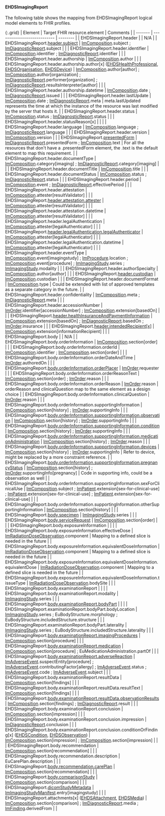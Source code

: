 <!--
  Generated file. Do not edit.
-->

#### EHDSImagingReport

The following table shows the mapping from EHDSImagingReport logical model elements to FHIR profiles.

{:.grid}
| Element | Target FHIR resource.element | Comments |
| ------- | ---------------------------- | -------- |
| EHDSImagingReport.header |  | N/A |
| EHDSImagingReport.[header.subject](StructureDefinition-EHDSPatient.html) | [ImComposition](StructureDefinition-ImComposition.html).subject ; [ImDiagnosticReport](StructureDefinition-ImDiagnosticReport.html).subject |  |
| EHDSImagingReport.header.identifier | [ImComposition](StructureDefinition-ImComposition.html).identifier ; [ImDiagnosticReport](StructureDefinition-ImDiagnosticReport.html).identifier |  |
| EHDSImagingReport.header.authorship | [ImComposition](StructureDefinition-ImComposition.html).author |  |
| EHDSImagingReport.header.authorship.author[x] ([EHDSHealthProfessional](StructureDefinition-EHDSHealthProfessional.html), [EHDSOrganisation](StructureDefinition-EHDSOrganisation.html), [EHDSDevice](StructureDefinition-EHDSDevice.html)) | [ImComposition](StructureDefinition-ImComposition.html).author[author] ; [ImComposition](StructureDefinition-ImComposition.html).author[organization] ; [ImDiagnosticReport](StructureDefinition-ImDiagnosticReport.html).performer[organization] ; [ImDiagnosticReport](StructureDefinition-ImDiagnosticReport.html).resultsInterpreter[author] |  |
| EHDSImagingReport.header.authorship.datetime | [ImComposition](StructureDefinition-ImComposition.html).date ; [ImDiagnosticReport](StructureDefinition-ImDiagnosticReport.html).issued |  |
| EHDSImagingReport.header.lastUpdate | [ImComposition](StructureDefinition-ImComposition.html).date ; [ImDiagnosticReport](StructureDefinition-ImDiagnosticReport.html).meta | meta.lastUpdated represents the time at which the instance of the resource was last modified by the server that hosts it. |
| EHDSImagingReport.header.status | [ImComposition](StructureDefinition-ImComposition.html).status ; [ImDiagnosticReport](StructureDefinition-ImDiagnosticReport.html).status |  |
| EHDSImagingReport.header.statusReason[x] |  |  |
| EHDSImagingReport.header.language | [ImComposition](StructureDefinition-ImComposition.html).language ; [ImDiagnosticReport](StructureDefinition-ImDiagnosticReport.html).language |  |
| EHDSImagingReport.header.version | [ImComposition](StructureDefinition-ImComposition.html).version |  |
| EHDSImagingReport.[presentedForm](StructureDefinition-EHDSAttachment.html) | [ImDiagnosticReport](StructureDefinition-ImDiagnosticReport.html).presentedForm ; [ImComposition](StructureDefinition-ImComposition.html).text | For all the resources that don't have a .presentedForm element, the .text is the default element to map this requirement. |
| EHDSImagingReport.header.documentType | [ImComposition](StructureDefinition-ImComposition.html).category[imaging] ; [ImDiagnosticReport](StructureDefinition-ImDiagnosticReport.html).category[imaging] |  |
| EHDSImagingReport.header.documentTitle | [ImComposition](StructureDefinition-ImComposition.html).title |  |
| EHDSImagingReport.header.documentStatus | [ImComposition](StructureDefinition-ImComposition.html).status ; [ImDiagnosticReport](StructureDefinition-ImDiagnosticReport.html).status |  |
| EHDSImagingReport.header.period | [ImComposition](StructureDefinition-ImComposition.html).event ; [ImDiagnosticReport](StructureDefinition-ImDiagnosticReport.html).effectivePeriod |  |
| EHDSImagingReport.header.attestation | [ImComposition](StructureDefinition-ImComposition.html).attester[resultValidator] |  |
| EHDSImagingReport.[header.attestation.attester](StructureDefinition-EHDSHealthProfessional.html) | [ImComposition](StructureDefinition-ImComposition.html).attester[resultValidator] |  |
| EHDSImagingReport.header.attestation.datetime | [ImComposition](StructureDefinition-ImComposition.html).attester[resultValidator] |  |
| EHDSImagingReport.header.legalAuthentication | [ImComposition](StructureDefinition-ImComposition.html).attester[legalAuthenticator] |  |
| EHDSImagingReport.[header.legalAuthentication.legalAuthenticator](StructureDefinition-EHDSHealthProfessional.html) | [ImComposition](StructureDefinition-ImComposition.html).attester[legalAuthenticator] |  |
| EHDSImagingReport.header.legalAuthentication.datetime | [ImComposition](StructureDefinition-ImComposition.html).attester[legalAuthenticator] |  |
| EHDSImagingReport.header.eventType | [ImComposition](StructureDefinition-ImComposition.html).event[imagingstudy] ; [ImProcedure](StructureDefinition-ImProcedure.html).location ; [ImComposition](StructureDefinition-ImComposition.html).event[procedure] ; [ImImagingStudy](StructureDefinition-ImImagingStudy.html).series ; [ImImagingStudy](StructureDefinition-ImImagingStudy.html).modality |  |
| EHDSImagingReport.header.authorSpecialty | [ImComposition](StructureDefinition-ImComposition.html).author[author] |  |
| EHDSImagingReport.[header.custodian](StructureDefinition-EHDSOrganisation.html) | [ImComposition](StructureDefinition-ImComposition.html).custodian |  |
| EHDSImagingReport.header.documentFormat | [ImComposition](StructureDefinition-ImComposition.html).type | Could be extended with list of approved templates as a separate category in the future. |
| EHDSImagingReport.header.confidentiality | [ImComposition](StructureDefinition-ImComposition.html).meta ; [ImDiagnosticReport](StructureDefinition-ImDiagnosticReport.html).meta |  |
| EHDSImagingReport.header.accessionNumber | [ImOrder](StructureDefinition-ImOrder.html).identifier[accessionNumber] ; [ImComposition](StructureDefinition-ImComposition.html).extension[basedOn] |  |
| EHDSImagingReport.[header.healthInsuranceAndPaymentInformation](StructureDefinition-EHDSCoverage.html) | [ImComposition](StructureDefinition-ImComposition.html).extension[basedOn] ; [ImDiagnosticReport](StructureDefinition-ImDiagnosticReport.html).basedOn ; [ImOrder](StructureDefinition-ImOrder.html).insurance |  |
| EHDSImagingReport.[header.intendedRecipient[x]](StructureDefinition-EHDSPatient.html) | [ImComposition](StructureDefinition-ImComposition.html).extension[informationRecipient] |  |
| EHDSImagingReport.body |  | N/A |
| EHDSImagingReport.body.orderInformation | [ImComposition](StructureDefinition-ImComposition.html).section[order] |  |
| EHDSImagingReport.body.orderInformation.orderId | [ImComposition](StructureDefinition-ImComposition.html).identifier ; [ImComposition](StructureDefinition-ImComposition.html).section[order] |  |
| EHDSImagingReport.body.orderInformation.orderDateAndTime | [ImOrder](StructureDefinition-ImOrder.html).authoredOn |  |
| EHDSImagingReport.[body.orderInformation.orderPlacer](StructureDefinition-EHDSHealthProfessional.html) | [ImOrder](StructureDefinition-ImOrder.html).requester |  |
| EHDSImagingReport.body.orderInformation.orderReasonText | [ImComposition](StructureDefinition-ImComposition.html).section[order] ; [ImOrder](StructureDefinition-ImOrder.html).reason |  |
| EHDSImagingReport.body.orderInformation.orderReason | [ImOrder](StructureDefinition-ImOrder.html).reason | orderReason and clinicalQuestion map to the same element as a design choice |
| EHDSImagingReport.body.orderInformation.clinicalQuestion | [ImOrder](StructureDefinition-ImOrder.html).reason |  |
| EHDSImagingReport.body.orderInformation.supportingInformation | [ImComposition](StructureDefinition-ImComposition.html).section[history] ; [ImOrder](StructureDefinition-ImOrder.html).supportingInfo |  |
| EHDSImagingReport.[body.orderInformation.supportingInformation.observation](StructureDefinition-EHDSObservation.html) | [ImComposition](StructureDefinition-ImComposition.html).section[history] ; [ImOrder](StructureDefinition-ImOrder.html).supportingInfo |  |
| EHDSImagingReport.[body.orderInformation.supportingInformation.condition](StructureDefinition-EHDSCondition.html) | [ImComposition](StructureDefinition-ImComposition.html).section[history] ; [ImOrder](StructureDefinition-ImOrder.html).supportingInfo |  |
| EHDSImagingReport.[body.orderInformation.supportingInformation.medicationAdministration](StructureDefinition-EHDSMedicationAdministration.html) | [ImComposition](StructureDefinition-ImComposition.html).section[history] ; [ImOrder](StructureDefinition-ImOrder.html).reason |  |
| EHDSImagingReport.[body.orderInformation.supportingInformation.devices](StructureDefinition-EHDSDevice.html) | [ImComposition](StructureDefinition-ImComposition.html).section[history] ; [ImOrder](StructureDefinition-ImOrder.html).supportingInfo | Refer to device, might be replaced by a more constraint reference. |
| EHDSImagingReport.[body.orderInformation.supportingInformation.pregnancyStatus](StructureDefinition-EHDSCurrentPregnancy.html) | [ImComposition](StructureDefinition-ImComposition.html).section[history] ; [ImOrder](StructureDefinition-ImOrder.html).supportingInfo[pregnancy] | Code in supporting info, could be a observation as well |
| EHDSImagingReport.body.orderInformation.supportingInformation.sexForClinicalUse | [ImComposition](StructureDefinition-ImComposition.html).subject ; [ImPatient](StructureDefinition-ImPatient.html).extension[sex-for-clinical-use] ; [ImPatient](StructureDefinition-ImPatient.html).extension[sex-for-clinical-use] ; [ImPatient](StructureDefinition-ImPatient.html).extension[sex-for-clinical-use] |  |
| EHDSImagingReport.body.orderInformation.supportingInformation.otherSupportingInformation | [ImComposition](StructureDefinition-ImComposition.html).section[history] |  |
| EHDSImagingReport.[body.specimen](StructureDefinition-EHDSSpecimen.html) | [ImImagingStudy](StructureDefinition-ImImagingStudy.html).series |  |
| EHDSImagingReport.[body.serviceRequest](StructureDefinition-EHDSServiceRequest.html) | [ImComposition](StructureDefinition-ImComposition.html).section[order] |  |
| EHDSImagingReport.body.exposureInformation |  |  |
| EHDSImagingReport.body.exposureInformation.effectiveDose | [ImRadiationDoseObservation](StructureDefinition-ImRadiationDoseObservation.html).component | Mapping to a defined slice is needed in the future |
| EHDSImagingReport.body.exposureInformation.equivalentDoseInformation | [ImRadiationDoseObservation](StructureDefinition-ImRadiationDoseObservation.html).component | Mapping to a defined slice is needed in the future |
| EHDSImagingReport.body.exposureInformation.equivalentDoseInformation.equivalentDose | [ImRadiationDoseObservation](StructureDefinition-ImRadiationDoseObservation.html).component | Mapping to a defined slice is needed in the future |
| EHDSImagingReport.body.exposureInformation.equivalentDoseInformation.tissueType | [ImRadiationDoseObservation](StructureDefinition-ImRadiationDoseObservation.html).bodySite |  |
| EHDSImagingReport.body.examinationReport |  |  |
| EHDSImagingReport.body.examinationReport.modality | [ImImagingStudy](StructureDefinition-ImImagingStudy.html).series |  |
| EHDSImagingReport.[body.examinationReport.bodyPart](StructureDefinition-EHDSBodyStructure.html) |  |  |
| EHDSImagingReport.examinationReport.bodyPart.bodyLocation | [ImImagingStudy](StructureDefinition-ImImagingStudy.html).series ; EuBodyStructure.morphology ; EuBodyStructure.includedStructure.structure |  |
| EHDSImagingReport.examinationReport.bodyPart.laterality | [ImImagingStudy](StructureDefinition-ImImagingStudy.html).series ; EuBodyStructure.includedStructure.laterality |  |
| EHDSImagingReport.[body.examinationReport.imagingProcedures](StructureDefinition-EHDSProcedure.html) | [ImComposition](StructureDefinition-ImComposition.html).section[procedure] |  |
| EHDSImagingReport.[body.examinationReport.medication](StructureDefinition-EHDSMedicationAdministration.html) | [ImComposition](StructureDefinition-ImComposition.html).section[procedure] ; EuMedicationAdministration.partOf |  |
| EHDSImagingReport.[body.examinationReport.adverseReaction](StructureDefinition-EHDSAllergyIntolerance.html) | [ImAdverseEvent](StructureDefinition-ImAdverseEvent.html).suspectEntity[procedure] ; [ImAdverseEvent](StructureDefinition-ImAdverseEvent.html).contributingFactor[allergy] ; [ImAdverseEvent](StructureDefinition-ImAdverseEvent.html).status ; [ImAdverseEvent](StructureDefinition-ImAdverseEvent.html).code ; [ImAdverseEvent](StructureDefinition-ImAdverseEvent.html).subject |  |
| EHDSImagingReport.body.examinationReport.resultData | [ImComposition](StructureDefinition-ImComposition.html).section[findings] |  |
| EHDSImagingReport.body.examinationReport.resultData.resultText | [ImComposition](StructureDefinition-ImComposition.html).section[findings] |  |
| EHDSImagingReport.[body.examinationReport.resultData.observationResults](StructureDefinition-EHDSObservation.html) | [ImComposition](StructureDefinition-ImComposition.html).section[findings] ; [ImDiagnosticReport](StructureDefinition-ImDiagnosticReport.html).result |  |
| EHDSImagingReport.body.examinationReport.conclusion | [ImComposition](StructureDefinition-ImComposition.html).section[impression] |  |
| EHDSImagingReport.body.examinationReport.conclusion.impression | [ImDiagnosticReport](StructureDefinition-ImDiagnosticReport.html).conclusion |  |
| EHDSImagingReport.body.examinationReport.conclusion.conditionOrFinding[x] ([EHDSCondition](StructureDefinition-EHDSCondition.html), [EHDSObservation](StructureDefinition-EHDSObservation.html)) | [ImComposition](StructureDefinition-ImComposition.html).section[impression] ; [ImComposition](StructureDefinition-ImComposition.html).section[impression] |  |
| EHDSImagingReport.body.recommendation | [ImComposition](StructureDefinition-ImComposition.html).section[recommendation] |  |
| EHDSImagingReport.body.recommendation.description | EuCarePlan.description |  |
| EHDSImagingReport.[body.recommendation.carePlan](StructureDefinition-EHDSCarePlan.html) | [ImComposition](StructureDefinition-ImComposition.html).section[recommendation] |  |
| EHDSImagingReport.[body.comparisonStudy](#ehdsimagingreport) | [ImComposition](StructureDefinition-ImComposition.html).section[comparison] |  |
| EHDSImagingReport.[dicomStudyMetadata](#ehdsimagingstudy) | [ImImagingStudyManifest](StructureDefinition-ImImagingStudyManifest.html).entry[imagingstudy] |  |
| EHDSImagingReport.attachments[x] ([EHDSAttachment](StructureDefinition-EHDSAttachment.html), [EHDSMedia](StructureDefinition-EHDSMedia.html)) | [ImComposition](StructureDefinition-ImComposition.html).section[comparison] ; [ImDiagnosticReport](StructureDefinition-ImDiagnosticReport.html).media ; [ImFinding](StructureDefinition-ImFinding.html).derivedFrom |  |

